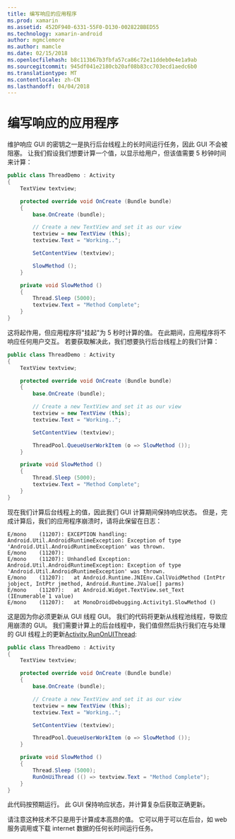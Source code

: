 ```yaml
---
title: 编写响应的应用程序
ms.prod: xamarin
ms.assetid: 452DF940-6331-55F0-D130-002822BBED55
ms.technology: xamarin-android
author: mgmclemore
ms.author: mamcle
ms.date: 02/15/2018
ms.openlocfilehash: b8c113b67b3fbfa57ca86c72e11ddeb0e4e1a9ab
ms.sourcegitcommit: 945df041e2180cb20af08b83cc703ecd1aedc6b0
ms.translationtype: MT
ms.contentlocale: zh-CN
ms.lasthandoff: 04/04/2018
---
```

# <a name="writing-responsive-applications"></a>编写响应的应用程序

维护响应 GUI 的密钥之一是执行后台线程上的长时间运行任务，因此 GUI 不会被阻塞。 让我们假设我们想要计算一个值，以显示给用户，但该值需要 5 秒钟时间来计算：

```csharp
public class ThreadDemo : Activity
{
    TextView textview;

    protected override void OnCreate (Bundle bundle)
    {
        base.OnCreate (bundle);

        // Create a new TextView and set it as our view
        textview = new TextView (this);
        textview.Text = "Working..";

        SetContentView (textview);

        SlowMethod ();
    }

    private void SlowMethod ()
    {
        Thread.Sleep (5000);
        textview.Text = "Method Complete";
    }
}
```

这将起作用，但应用程序将"挂起"为 5 秒时计算的值。 在此期间，应用程序将不响应任何用户交互。 若要获取解决此，我们想要执行后台线程上的我们计算：

```csharp
public class ThreadDemo : Activity
{
    TextView textview;

    protected override void OnCreate (Bundle bundle)
    {
        base.OnCreate (bundle);

        // Create a new TextView and set it as our view
        textview = new TextView (this);
        textview.Text = "Working..";

        SetContentView (textview);

        ThreadPool.QueueUserWorkItem (o => SlowMethod ());
    }

    private void SlowMethod ()
    {
        Thread.Sleep (5000);
        textview.Text = "Method Complete";
    }
}
```

现在我们计算后台线程上的值，因此我们 GUI 计算期间保持响应状态。 但是，完成计算后，我们的应用程序崩溃时，请将此保留在日志：

```shell
E/mono    (11207): EXCEPTION handling: Android.Util.AndroidRuntimeException: Exception of type 'Android.Util.AndroidRuntimeException' was thrown.
E/mono    (11207):
E/mono    (11207): Unhandled Exception: Android.Util.AndroidRuntimeException: Exception of type 'Android.Util.AndroidRuntimeException' was thrown.
E/mono    (11207):   at Android.Runtime.JNIEnv.CallVoidMethod (IntPtr jobject, IntPtr jmethod, Android.Runtime.JValue[] parms)
E/mono    (11207):   at Android.Widget.TextView.set_Text (IEnumerable`1 value)
E/mono    (11207):   at MonoDroidDebugging.Activity1.SlowMethod ()
```

这是因为你必须更新从 GUI 线程 GUI。 我们的代码将更新从线程池线程，导致应用崩溃的 GUI。 我们需要计算上的后台线程中，我们值但然后执行我们在与处理的 GUI 线程上的更新[Activity.RunOnUIThread](https://developer.xamarin.com/api/member/Android.App.Activity.RunOnUiThread/(System.Action)):

```csharp
public class ThreadDemo : Activity
{
    TextView textview;

    protected override void OnCreate (Bundle bundle)
    {
        base.OnCreate (bundle);

        // Create a new TextView and set it as our view
        textview = new TextView (this);
        textview.Text = "Working..";

        SetContentView (textview);

        ThreadPool.QueueUserWorkItem (o => SlowMethod ());
    }

    private void SlowMethod ()
    {
        Thread.Sleep (5000);
        RunOnUiThread (() => textview.Text = "Method Complete");
    }
}
```

此代码按预期运行。 此 GUI 保持响应状态，并计算复杂后获取正确更新。

请注意这种技术不只是用于计算成本高昂的值。 它可以用于可以在后台，如 web 服务调用或下载 internet 数据的任何长时间运行任务。
